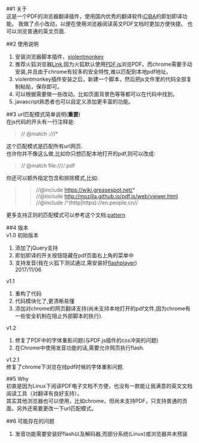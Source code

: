 ##1 关于  
这是一个PDF的浏览器翻译插件，使用国内优秀的翻译软件[iCIBA][1]的即划即译功能。
我做了点小改动，以便在使用浏览器阅读英文PDF文档时更加方便快捷。
也可以浏览普通的英文页面.

##2 使用说明  
1. 安装浏览器脚本插件，[violentmonkey][2]
2. 推荐火狐浏览器[Link][3],因为火狐默认使用[PDF.js](http://mozilla.github.io/pdf.js/)浏览PDF。而chrome需要手动安装,并且由于chrome有较多的安全特性,难以匹配到本地pdf地址。
3. violentmonkey插件安装之后，新建一个脚本，然后把js文件里的代码全部复制粘贴，保存即可。
4. 可以根据需要做一些改动。比如页面背景色等等都可以在代码中找到。
5. javascript熟悉者也可以自定义添加更丰富的功能。


##3 url匹配模式简单说明(**重要**)  
在js代码的开头有一行注释是:
> // @match *://*/*
>
这个匹配模式是匹配所有url网页.  
也许你并不像这么做,比如你只想匹配本地打开的pdf,则可以改成:  
> // @match file:///*/*.pdf

你还可以额外指定包含和排除模式,比如:
>
>>//\@include  https://wiki.greasespot.net/*  
>>//@include  http://mozilla.github.io/pdf.js/web/viewer.html    
>>//@include /^(http|https)://en\.people\.cn//   


更多支持正则的匹配模式可以参考这个文档:[pattern][4]


##4 版本  
v1.0  初始版本  
1. 添加了jQuery支持  
2. 即划即译的开关按钮隐藏在pdf页面右上角的菜单中  
3. 支持发音(我在火狐下测试通过,需安装好[flashplayer][5])   
2017/11/06

v1.1  
1. 重构了代码  
2. 代码模块化了,更清晰易懂  
3. 添加对chrome的网页翻译支持(尚未支持本地打开的pdf文件,因为chrome有一些安全机制在阻止外部脚本的执行).  

v1.2  
1.  修复了PDF中的字体重影问题(与PDF.js插件的css冲突的问题)  
2.  在Chrome中使用发音功能的话,需要允许网页执行flash.  

v1.2.1  
修复了chrome下浏览在线pdf时候的字体重影问题.

##5 Why  
初衷是因为Linux下阅读PDF电子文档不方便，也没有一款能让我满意的英文文档阅读工具（对翻译有良好支持）。  
其实其他浏览器也可以使用，比如chrome，但尚未支持PDF，只支持普通的页面，另外还需要更改一下url匹配模式。  

##6 可能存在的问题    
1.  发音功能需要安装好flash以及解码器,而部分系统(Linux)或浏览器并未预装  




[1]:<http://open.iciba.com/?c=huayi>
[2]:<https://violentmonkey.github.io/get-it/>
[3]:<https://addons.mozilla.org/zh-CN/firefox/addon/violentmonkey/>
[4]:<https://wiki.greasespot.net/Include_and_exclude_rules>
[5]:<http://get.adobe.com/cn/flashplayer>
